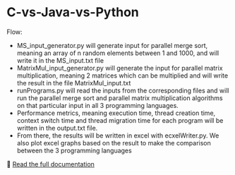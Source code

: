 # C-vs-Java-vs-Python
Flow:  
- MS_input_generator.py will generate input for parallel merge sort, meaning an array of n random elements between 1 and 1000, and will write it in the MS_input.txt file
- MatrixMul_input_generator.py will generate the input for parallel matrix multiplication, meaning 2 matrices which can be multiplied and will write the result in the file MatrixMul_input.txt
- runPrograms.py will read the inputs from the corresponding files and will run the parallel merge sort and parallel matrix multiplication algorithms on that particular input in all 3 programming languages.
- Performance metrics, meaning execution time, thread creation time, context switch time and thread migration time for each program will be written in the output.txt file.
- From there, the results will be written in excel with ecxelWriter.py. We also plot excel graphs based on the result to make the comparison between the 3 programming languages

📄 [Read the full documentation](Documentation.pdf)
